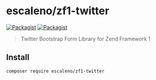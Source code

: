 # escaleno/zf1-twitter

[![Packagist](https://img.shields.io/packagist/v/escaleno/zf1-twitter.svg?style=flat-square)](https://packagist.org/packages/escaleno/zf1-twitter)
[![Packagist](https://img.shields.io/packagist/dm/escaleno/zf1-twitter.svg?style=flat-square)](https://packagist.org/packages/escaleno/zf1-twitter)

> Twitter Bootstrap Form Library for Zend Framework 1

## Install

```bash
composer require escaleno/zf1-twitter
```
